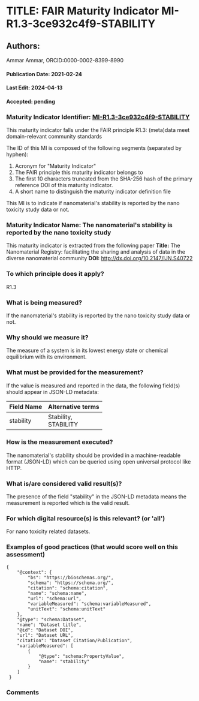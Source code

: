 # TITLE: FAIR Maturity Indicator MI-R1.3-3ce932c4f9-STABILITY

## Authors: 
Ammar Ammar, ORCID:0000-0002-8399-8990

#### Publication Date: 2021-02-24
#### Last Edit: 2024-04-13
#### Accepted: pending

### Maturity Indicator Identifier: [MI-R1.3-3ce932c4f9-STABILITY](https://w3id.org/nsdra/maturity-indicator/readme/MI-R1.3-3ce932c4f9-STABILITY)

This maturity indicator falls under the FAIR principle R1.3:
(meta)data meet domain-relevant community standards

The ID of this MI is composed of the following segments (separated by hyphen):
1. Acronym for "Maturity Indicator"
1. The FAIR principle this maturity indicator belongs to
1. The first 10 characters truncated from the SHA-256 hash of the primary reference DOI of this maturity indicator.
1. A short name to distinguish the maturity indicator definition file

This MI is to indicate if nanomaterial's stability is reported by the nano toxicity study data or not.

### Maturity Indicator Name:  The nanomaterial's stability is reported by the nano toxicity study

This maturity indicator is extracted from the following paper 
**Title:** The Nanomaterial Registry: facilitating the sharing and analysis of data in the diverse nanomaterial community
**DOI:** http://dx.doi.org/10.2147/IJN.S40722

### To which principle does it apply?  
R1.3

### What is being measured?
If the nanomaterial's stability is reported by the nano toxicity study data or not.

### Why should we measure it?
The measure of a system is in its lowest energy state or chemical equilibrium with its environment.

### What must be provided for the measurement?
If the value is measured and reported in the data, the following field(s) should appear in JSON-LD metadata: 

| Field Name  | Alternative terms            |
| ----------- | ---------------------------- |
| stability   | Stability,<br>STABILITY      |

### How is the measurement executed?
The nanomaterial's stability should be provided in a machine-readable format (JSON-LD) which can be queried using open universal protocol like HTTP.

### What is/are considered valid result(s)?
The presence of the field "stability" in the JSON-LD metadata means the measurement is reported which is the valid result.

### For which digital resource(s) is this relevant? (or 'all')
For nano toxicity related datasets.  

### Examples of good practices (that would score well on this assessment)
```{json}
{
 	"@context": {
 		"bs": "https://bioschemas.org/",
 		"schema": "https://schema.org/",
 		"citation": "schema:citation",
 		"name": "schema:name",
 		"url": "schema:url",
 		"variableMeasured": "schema:variableMeasured",
 		"unitText": "schema:unitText"
 	},
 	"@type": "schema:Dataset",
 	"name": "Dataset title",
 	"@id": "Dataset DOI",
 	"url": "Dataset URL",
 	"citation": "Dataset Citation/Publication",
 	"variableMeasured": [
 		{
 			"@type": "schema:PropertyValue",
 			"name": "stability"
 		}
 	]
 }
```

### Comments

